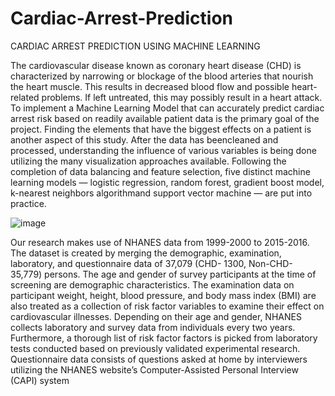 # Cardiac-Arrest-Prediction
CARDIAC ARREST PREDICTION USING MACHINE LEARNING

The cardiovascular disease known as coronary heart disease (CHD) is characterized by narrowing or blockage of the blood arteries that nourish the heart muscle. This results in decreased blood flow and possible heart-related problems. If left untreated, this may possibly result in a heart attack. To implement a Machine Learning Model that can accurately predict cardiac arrest risk based on readily available patient data is the primary goal of the project. Finding the elements that have the biggest effects on a patient is another aspect of this study. After the data has beencleaned and processed, understanding the influence of various variables is being done utilizing the many visualization approaches available. Following the completion of data balancing and feature selection, five distinct machine learning models — logistic regression, random forest, gradient boost model, k-nearest neighbors algorithmand support vector machine — are put into practice.

![image](https://github.com/user-attachments/assets/9c9805e7-3054-4a03-9b3d-4e048633b0cc)

 Our research makes use of NHANES data from 1999-2000 to 2015-2016. The dataset is
 created by merging the demographic, examination, laboratory, and questionnaire data
 of 37,079 (CHD- 1300, Non-CHD- 35,779) persons. The age and gender of survey
 participants at the time of screening are demographic characteristics. The examination
 data on participant weight, height, blood pressure, and body mass index (BMI) are also
 treated as a collection of risk factor variables to examine their effect on cardiovascular
 illnesses. Depending on their age and gender, NHANES collects laboratory and survey
 data from individuals every two years. Furthermore, a thorough list of risk factor factors
 is picked from laboratory tests conducted based on previously validated experimental
 research. Questionnaire data consists of questions asked at home by interviewers utilizing
 the NHANES website’s Computer-Assisted Personal Interview (CAPI) system
